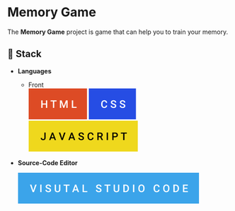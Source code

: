# Memory Game 

The **Memory Game** project is game that can help you to train your memory.

## :toolbox: **Stack**

- **Languages**

  - Front  
    ![](github/images/html.svg) ![](github/images/css.svg) ![](github/images/javascript.svg)

- **Source-Code Editor**

  ![](github/images/visual-studio-code.svg)